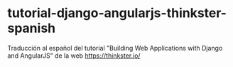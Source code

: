 # tutorial-django-angularjs-thinkster-spanish
Traducción al español del tutorial "Building Web Applications with Django and AngularJS" de la web https://thinkster.io/
